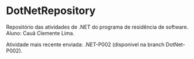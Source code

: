 # DotNetRepository

Repositório das atividades de .NET do programa de residência de software.
Aluno: Cauã Clemente Lima.

Atividade mais recente enviada: .NET-P002 (disponivel na branch DotNet-P002).
